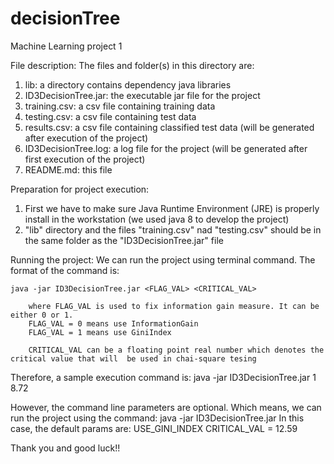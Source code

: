 # decisionTree

Machine Learning project 1

File description:
The files and folder(s) in this directory are:
1. lib: a directory contains dependency java libraries
2. ID3DecisionTree.jar: the executable jar file for the project
3. training.csv: a csv file containing training data
4. testing.csv: a csv file containing test data
5. results.csv: a csv file containing classified test data (will be generated after execution of the project)
6. ID3DecisionTree.log: a log file for the project (will be generated after first execution of the project)
7. README.md: this file

Preparation for project execution:
1. First we have to make sure Java Runtime Environment (JRE) is properly install in the workstation (we used java 8 to develop the project)
2. "lib" directory and the files "training.csv" nad "testing.csv" should be in the same folder as the "ID3DecisionTree.jar" file

Running the project:
We can run the project using terminal command. The format of the command is:

    java -jar ID3DecisionTree.jar <FLAG_VAL> <CRITICAL_VAL>

        where FLAG_VAL is used to fix information gain measure. It can be either 0 or 1.
        FLAG_VAL = 0 means use InformationGain
        FLAG_VAL = 1 means use GiniIndex

        CRITICAL_VAL can be a floating point real number which denotes the critical value that will  be used in chai-square tesing

Therefore, a sample execution command is:
    java -jar ID3DecisionTree.jar 1 8.72

However, the command line parameters are optional. Which means, we can run the project using the command:
    java -jar ID3DecisionTree.jar
In this case, the default params are:
    USE_GINI_INDEX
    CRITICAL_VAL = 12.59

Thank you and good luck!!
